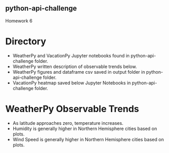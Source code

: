 ## python-api-challenge
Homework 6
# Directory
- WeatherPy and VacationPy Jupyter notebooks found in python-api-challenge folder.
- WeatherPy written description of observable trends below.
- WeatherPy figures and dataframe csv saved in output folder in python-api-challenge folder.
- VacationPy heatmap saved below Jupyter Notebooks in python-api-challenge folder.
# WeatherPy Observable Trends
- As latitude approaches zero, temperature increases.
- Humidity is generally higher in Northern Hemisphere cities based on plots.
- Wind Speed is generally higher in Northern Hemisphere cities based on plots.
